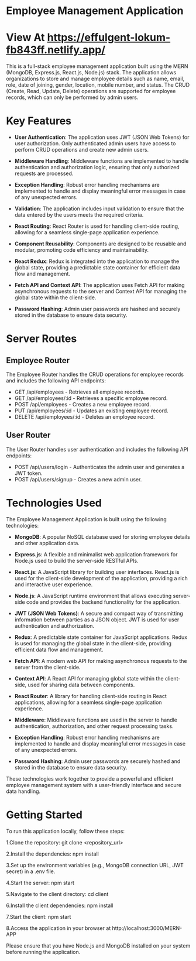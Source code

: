 # Employee Management Application
# View At https://effulgent-lokum-fb843ff.netlify.app/

This is a full-stack employee management application built using the MERN (MongoDB, Express.js, React.js, Node.js) stack. The application allows organizations to store and manage employee details such as name, email, role, date of joining, gender, location, mobile number, and status. The CRUD (Create, Read, Update, Delete) operations are supported for employee records, which can only be performed by admin users.

# Key Features

+ **User Authentication**: The application uses JWT (JSON Web Tokens) for user authorization. Only authenticated admin users have access to perform CRUD operations and create new admin users.

+ **Middleware Handling**: Middleware functions are implemented to handle authentication and authorization logic, ensuring that only authorized requests are processed.

+ **Exception Handling**: Robust error handling mechanisms are implemented to handle and display meaningful error messages in case of any unexpected errors.

+ **Validation**: The application includes input validation to ensure that the data entered by the users meets the required criteria.

+ **React Routing**: React Router is used for handling client-side routing, allowing for a seamless single-page application experience.

+ **Component Reusability**: Components are designed to be reusable and modular, promoting code efficiency and maintainability.

+ **React Redux**: Redux is integrated into the application to manage the global state, providing a predictable state container for efficient data flow and management.

+ **Fetch API and Context API**: The application uses Fetch API for making asynchronous requests to the server and Context API for managing the global state within the client-side.

+ **Password Hashing**: Admin user passwords are hashed and securely stored in the database to ensure data security.

# Server Routes

## Employee Router
The Employee Router handles the CRUD operations for employee records and includes the following API endpoints:
+ GET /api/employees - Retrieves all employee records.
+ GET /api/employees/:id - Retrieves a specific employee record.
+ POST /api/employees - Creates a new employee record.
+ PUT /api/employees/:id - Updates an existing employee record.
+ DELETE /api/employees/:id - Deletes an employee record.

## User Router
The User Router handles user authentication and includes the following API endpoints:

+ POST /api/users/login - Authenticates the admin user and generates a JWT token.
+ POST /api/users/signup - Creates a new admin user.

# Technologies Used
The Employee Management Application is built using the following technologies:

+ **MongoDB**: A popular NoSQL database used for storing employee details and other application data.

+ **Express.js**: A flexible and minimalist web application framework for Node.js used to build the server-side RESTful APIs.

+ **React.js**: A JavaScript library for building user interfaces. React.js is used for the client-side development of the application, providing a rich and interactive user experience.

+ **Node.js**: A JavaScript runtime environment that allows executing server-side code and provides the backend functionality for the application.

+ **JWT (JSON Web Tokens)**: A secure and compact way of transmitting information between parties as a JSON object. JWT is used for user authentication and authorization.

+ **Redux**: A predictable state container for JavaScript applications. Redux is used for managing the global state in the client-side, providing efficient data flow and management.

+ **Fetch API**: A modern web API for making asynchronous requests to the server from the client-side.

+ **Context API**: A React API for managing global state within the client-side, used for sharing data between components.

+ **React Router**: A library for handling client-side routing in React applications, allowing for a seamless single-page application experience.

+ **Middleware**: Middleware functions are used in the server to handle authentication, authorization, and other request processing tasks.

+ **Exception Handling**: Robust error handling mechanisms are implemented to handle and display meaningful error messages in case of any unexpected errors.

+ **Password Hashing**: Admin user passwords are securely hashed and stored in the database to ensure data security.

These technologies work together to provide a powerful and efficient employee management system with a user-friendly interface and secure data handling.

# Getting Started

To run this application locally, follow these steps:

1.Clone the repository: git clone <repository_url>

2.Install the dependencies: npm install

3.Set up the environment variables (e.g., MongoDB connection URL, JWT secret) in a .env file.

4.Start the server: npm start

5.Navigate to the client directory: cd client

6.Install the client dependencies: npm install

7.Start the client: npm start

8.Access the application in your browser at http://localhost:3000/MERN-APP

Please ensure that you have Node.js and MongoDB installed on your system before running the application.



